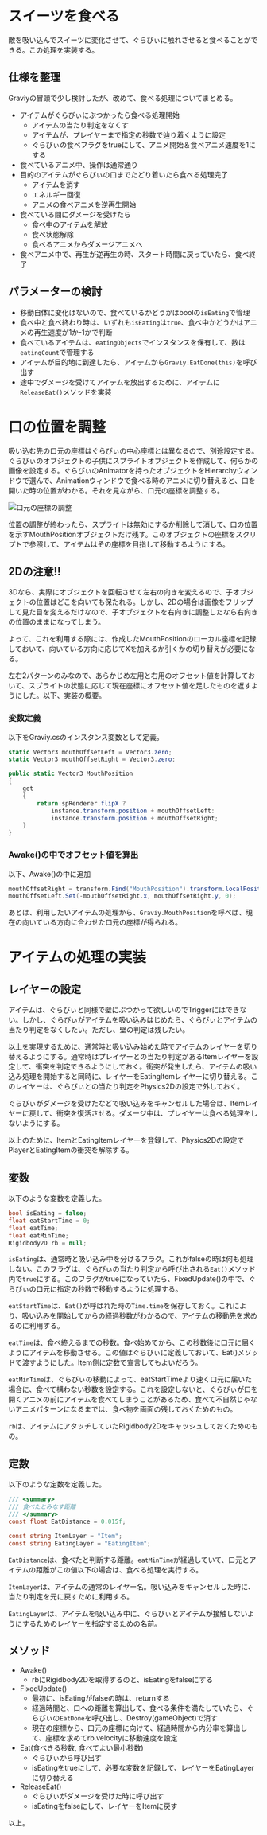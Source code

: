 # スイーツを食べる
敵を吸い込んでスイーツに変化させて、ぐらびぃに触れさせると食べることができる。この処理を実装する。

## 仕様を整理
Graviyの冒頭で少し検討したが、改めて、食べる処理についてまとめる。

- アイテムがぐらびぃにぶつかったら食べる処理開始
  - アイテムの当たり判定をなくす
  - アイテムが、プレイヤーまで指定の秒数で辿り着くように設定
  - ぐらびぃの食べフラグをtrueにして、アニメ開始＆食べアニメ速度を1にする
- 食べているアニメ中、操作は通常通り
- 目的のアイテムがぐらびぃの口までたどり着いたら食べる処理完了
  - アイテムを消す
  - エネルギー回復
  - アニメの食べアニメを逆再生開始
- 食べている間にダメージを受けたら
  - 食べ中のアイテムを解放
  - 食べ状態解除
  - 食べるアニメからダメージアニメへ
- 食べアニメ中で、再生が逆再生の時、スタート時間に戻っていたら、食べ終了

## パラメーターの検討
- 移動自体に変化はないので、食べているかどうかはboolの`isEating`で管理
- 食べ中と食べ終わり時は、いずれも`isEating`は`true`、食べ中かどうかはアニメの再生速度が1か-1かで判断
- 食べているアイテムは、`eatingObjects`でインスタンスを保有して、数は`eatingCount`で管理する
- アイテムが目的地に到達したら、アイテムから`Graviy.EatDone(this)`を呼び出す
- 途中でダメージを受けてアイテムを放出するために、アイテムに`ReleaseEat()`メソッドを実装

# 口の位置を調整
吸い込む先の口元の座標はぐらびぃの中心座標とは異なるので、別途設定する。ぐらびぃのオブジェクトの子供にスプライトオブジェクトを作成して、何らかの画像を設定する。ぐらびぃのAnimatorを持ったオブジェクトをHierarchyウィンドウで選んで、Animationウィンドウで食べる時のアニメに切り替えると、口を開いた時の位置がわかる。それを見ながら、口元の座標を調整する。

![口元の座標の調整](Images/EatItem.png)

位置の調整が終わったら、スプライトは無効にするか削除して消して、口の位置を示すMouthPositionオブジェクトだけ残す。このオブジェクトの座標をスクリプトで参照して、アイテムはその座標を目指して移動するようにする。

## 2Dの注意!!
3Dなら、実際にオブジェクトを回転させて左右の向きを変えるので、子オブジェクトの位置はどこを向いても保たれる。しかし、2Dの場合は画像をフリップして見た目を変えるだけなので、子オブジェクトを右向きに調整したなら右向きの位置のままになってしまう。

よって、これを利用する際には、作成したMouthPositionのローカル座標を記録しておいて、向いている方向に応じてXを加えるか引くかの切り替えが必要になる。

左右2パターンのみなので、あらかじめ左用と右用のオフセット値を計算しておいて、スプライトの状態に応じて現在座標にオフセット値を足したものを返すようにした。以下、実装の概要。

### 変数定義
以下をGraviy.csのインスタンス変数として定義。

```cs
static Vector3 mouthOffsetLeft = Vector3.zero;
static Vector3 mouthOffsetRight = Vector3.zero;

public static Vector3 MouthPosition
{
    get
    {
        return spRenderer.flipX ?
            instance.transform.position + mouthOffsetLeft:
            instance.transform.position + mouthOffsetRight;
    }
}
```

### Awake()の中でオフセット値を算出
以下、Awake()の中に追加

```cs
mouthOffsetRight = transform.Find("MouthPosition").transform.localPosition;
mouthOffsetLeft.Set(-mouthOffsetRight.x, mouthOffsetRight.y, 0);
```

あとは、利用したいアイテムの処理から、`Graviy.MouthPosition`を呼べば、現在の向いている方向に合わせた口元の座標が得られる。


# アイテムの処理の実装
## レイヤーの設定
アイテムは、ぐらびぃと同様で壁にぶつかって欲しいのでTriggerにはできない。しかし、ぐらびぃがアイテムを吸い込みはじめたら、ぐらびぃとアイテムの当たり判定をなくしたい。ただし、壁の判定は残したい。

以上を実現するために、通常時と吸い込み始めた時でアイテムのレイヤーを切り替えるようにする。通常時はプレイヤーとの当たり判定があるItemレイヤーを設定して、衝突を判定できるようにしておく。衝突が発生したら、アイテムの吸い込み処理を開始すると同時に、レイヤーをEatingItemレイヤーに切り替える。このレイヤーは、ぐらびぃとの当たり判定をPhysics2Dの設定で外しておく。

ぐらびぃがダメージを受けたなどで吸い込みをキャンセルした場合は、Itemレイヤーに戻して、衝突を復活させる。ダメージ中は、プレイヤーは食べる処理をしないようにする。

以上のために、ItemとEatingItemレイヤーを登録して、Physics2Dの設定でPlayerとEatingItemの衝突を解除する。


## 変数
以下のような変数を定義した。

```cs
bool isEating = false;
float eatStartTime = 0;
float eatTime;
float eatMinTime;
Rigidbody2D rb = null;
```

`isEating`は、通常時と吸い込み中を分けるフラグ。これがfalseの時は何も処理しない。このフラグは、ぐらびぃの当たり判定から呼び出される`Eat()`メソッド内で`true`にする。このフラグがtrueになっていたら、FixedUpdate()の中で、ぐらびぃの口元に指定の秒数で移動するように処理する。

`eatStartTime`は、`Eat()`が呼ばれた時の`Time.time`を保存しておく。これにより、吸い込みを開始してからの経過秒数がわかるので、アイテムの移動先を求めるのに利用する。

`eatTime`は、食べ終えるまでの秒数。食べ始めてから、この秒数後に口元に届くようにアイテムを移動させる。この値はぐらびぃに定義しておいて、Eat()メソッドで渡すようにした。Item側に定数で宣言してもよいだろう。

`eatMinTime`は、ぐらびぃの移動によって、eatStartTimeより速く口元に届いた場合に、食べて構わない秒数を設定する。これを設定しないと、ぐらびぃが口を開くアニメの前にアイテムを食べてしまうことがあるため、食べて不自然じゃないアニメパターンになるまでは、食べ物を画面の残しておくためのもの。

`rb`は、アイテムにアタッチしていたRigidbody2Dをキャッシュしておくためのもの。

## 定数
以下のような定数を定義した。

```cs
/// <summary>
/// 食べたとみなす距離
/// </summary>
const float EatDistance = 0.015f;

const string ItemLayer = "Item";
const string EatingLayer = "EatingItem";
```

`EatDistance`は、食べたと判断する距離。`eatMinTime`が経過していて、口元とアイテムの距離がこの値以下の場合は、食べる処理を実行する。

`ItemLayer`は、アイテムの通常のレイヤー名。吸い込みをキャンセルした時に、当たり判定を元に戻すために利用する。

`EatingLayer`は、アイテムを吸い込み中に、ぐらびぃとアイテムが接触しないようにするためのレイヤーを指定するための名前。

## メソッド
- Awake()
  - rbにRigidbody2Dを取得するのと、isEatingをfalseにする
- FixedUpdate()
  - 最初に、isEatingがfalseの時は、returnする
  - 経過時間と、口への距離を算出して、食べる条件を満たしていたら、ぐらびぃの`EatDone`を呼び出し、Destroy(gameObject)で消す
  - 現在の座標から、口元の座標に向けて、経過時間から内分率を算出して、座標を求めてrb.velocityに移動速度を設定
- Eat(食べきる秒数, 食べてよい最小秒数)
  - ぐらびぃから呼び出す
  - isEatingをtrueにして、必要な変数を記録して、レイヤーをEatingLayerに切り替える
- ReleaseEat()
  - ぐらびぃがダメージを受けた時に呼び出す
  - isEatingをfalseにして、レイヤーをItemに戻す

以上。
